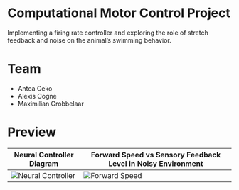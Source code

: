 # Computational Motor Control Project
Implementing a firing rate controller and exploring the role of stretch feedback and noise on the animal’s swimming behavior.

# Team
- Antea Ceko
- Alexis Cogne
- Maximilian Grobbelaar

# Preview
| Neural Controller Diagram | Forward Speed vs Sensory Feedback Level in Noisy Environment |
|----------------|-------------------------------------|
| ![Neural Controller](https://github.com/user-attachments/assets/dfb3b397-d333-48ad-a5b2-803f9be90483) | ![Forward Speed]([https://github.com/user-attachments/assets/a6ec9b54-adfb-46e9-9445-96e005533ddb]) |
